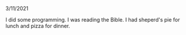 3/11/2021

I did some programming. I was reading the Bible. I had sheperd's pie for lunch and pizza for dinner.